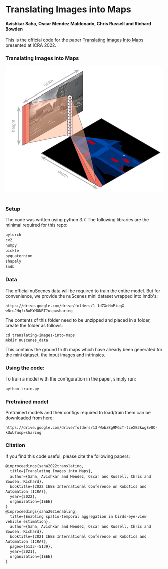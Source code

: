 # Translating Images into Maps
#### Avishkar Saha, Oscar Mendez Maldonado, Chris Russell and Richard Bowden

This is the official code for the paper [Translating Images Into Maps](https://arxiv.org/abs/2110.00966) presented at ICRA 2022.

### Translating Images into Maps
<div>
<img src="images/image_to_bev_motivation.gif"></img>
</div>
<br />

### Setup
The code was written using python 3.7. 
The following libraries are the minimal required for this repo: 
```python
pytorch
cv2
numpy
pickle
pyquaternion
shapely
lmdb
```

### Data
The official nuScenes data will be required to train the entire model. 
But for convenience, we provide the nuScenes mini dataset wrapped into 
lmdb's:
```
https://drive.google.com/drive/folders/1-1dZXeHnPiuqX-w8ruJHqfxBuMYMONRT?usp=sharing
```

The contents of this folder need to be unzipped and placed in a folder, create the folder
as follows:
```
cd translating-images-into-maps
mkdir nuscenes_data
```

This contains the ground truth maps which have already been generated for
the mini dataset, the input images and intrinsics.

### Using the code:
To train a model with the configuration in the paper, simply run:
```bash
python train.py  
```

### Pretrained model
Pretrained models and their configs required to load/train them can be downloaded from here:
````
https://drive.google.com/drive/folders/13-WobzEg9MGcT-tceXE3kwgEv8Q-kUwU?usp=sharing
````


### Citation
If you find this code useful, please cite the following papers:
```
@inproceedings{saha2022translating,
  title={Translating Images into Maps},
  author={Saha, Avishkar and Mendez, Oscar and Russell, Chris and Bowden, Richard},
  booktitle={2022 IEEE International Conference on Robotics and Automation (ICRA)},
  year={2022},
  organization={IEEE}
}
@inproceedings{saha2021enabling,
  title={Enabling spatio-temporal aggregation in birds-eye-view vehicle estimation},
  author={Saha, Avishkar and Mendez, Oscar and Russell, Chris and Bowden, Richard},
  booktitle={2021 IEEE International Conference on Robotics and Automation (ICRA)},
  pages={5133--5139},
  year={2021},
  organization={IEEE}
}
```
